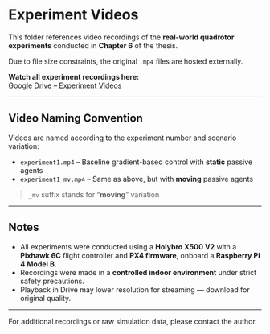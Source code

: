 # Experiment Videos

This folder references video recordings of the **real-world quadrotor experiments** conducted in **Chapter 6** of the thesis.

Due to file size constraints, the original `.mp4` files are hosted externally.

**Watch all experiment recordings here:**  
[Google Drive – Experiment Videos](https://drive.google.com/drive/folders/1AhoEWKR-YYiCL34Kp72TYKIUjT6F4nxH?usp=sharing)

---

## Video Naming Convention

Videos are named according to the experiment number and scenario variation:

- `experiment1.mp4` – Baseline gradient-based control with **static** passive agents
- `experiment1_mv.mp4` – Same as above, but with **moving** passive agents

> `_mv` suffix stands for “**moving**” variation  

---

## Notes

- All experiments were conducted using a **Holybro X500 V2** with a **Pixhawk 6C** flight controller and **PX4 firmware**, onboard a **Raspberry Pi 4 Model B**.
- Recordings were made in a **controlled indoor environment** under strict safety precautions.
- Playback in Drive may lower resolution for streaming — download for original quality.

---

For additional recordings or raw simulation data, please contact the author.